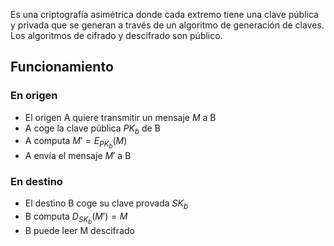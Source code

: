 Es una criptografía asimétrica donde cada extremo tiene una clave pública y privada que se generan a través de un algoritmo de generación de claves. Los algoritmos de cifrado y descifrado son público.

## Funcionamiento

### En origen
- El origen A quiere transmitir un mensaje $M$ a B
- A coge la clave pública $PK_b$ de B
- A computa $M' = E_{PK_b}(M)$
- A envía el mensaje $M'$ a B

### En destino
- El destino B coge su clave provada $SK_b$
- B computa $D_{SK_b}(M') = M$
- B puede leer M descifrado